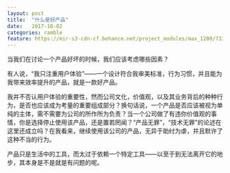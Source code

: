 ```yaml
---
layout: post
title:  "什么是好产品"
date:   2017-10-02
categories: ramble
feature: https://mir-s3-cdn-cf.behance.net/project_modules/max_1200/7336c943120551.57e3e594a7b1d.jpg
---
```

当我们在讨论一个产品好坏的时候，我们应该考虑哪些因素？

有人说，“我只注重用户体验”——一个设计符合我审美标准，行为习惯，并且能为我带来效率提升的产品，就是一款好产品。

我并不否认用户体验的重要性，然而公司文化，价值观，以及其业务背后的种种行为，是否也应该成为考量的重要组成部分？换句话说，一个产品是否应该被视为单纯的主体，需不需要为公司的所作所为负责？当一个公司做了有违你价值观的事情，你是选择停止使用该产品，还是置若罔闻？“产品无罪”，“技术无罪”的论述在这里还成立吗？在我看来，继续使用该公司的产品，无异于助纣为虐，并且默许了这种不当的行为。

产品只是生活中的工具，而太过于依赖一个特定工具——以至于到无法离开它的地步，其本身是不是就是有问题的呢。

